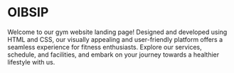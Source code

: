 # OIBSIP
Welcome to our gym website landing page! Designed and developed using HTML and CSS, our visually appealing and user-friendly platform offers a seamless experience for fitness enthusiasts. Explore our services, schedule, and facilities, and embark on your journey towards a healthier lifestyle with us.
